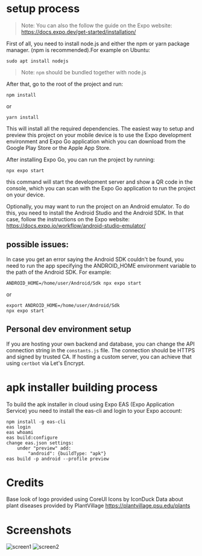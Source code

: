 # setup process

> Note: You can also the follow the guide on the Expo website: https://docs.expo.dev/get-started/installation/

First of all, you need to install node.js and either the npm or yarn package manager. (npm is recommended).For example on Ubuntu:
```
sudo apt install nodejs
```
> Note: `npm` should be bundled together with node.js

After that, go to the root of the project and run:
```
npm install
```
or
```
yarn install
```
This will install all the required dependencies.
The easiest way to setup and preview this project on your mobile device is to use the Expo development environment and Expo Go application which you can download from the Google Play Store or the Apple App Store. 

After installing Expo Go, you can run the project by running:
```
npx expo start
```
this command will start the development server and show a QR code in the console, which you can scan with the Expo Go application to run the project on your device.

Optionally, you may want to run the project on an Android emulator. To do this, you need to install the Android Studio and the Android SDK. In that case, follow the instructions on the Expo website: https://docs.expo.io/workflow/android-studio-emulator/

## possible issues:

In case you get an error saying the Android SDK couldn't be found, you need to run the app specifying the ANDROID_HOME environment variable to the path of the Android SDK. For example:
```
ANDROID_HOME=/home/user/Android/Sdk npx expo start
```
or
```
export ANDROID_HOME=/home/user/Android/Sdk
npx expo start
```

## Personal dev environment setup
If you are hosting your own backend and database, you can change the API connection string in the `constants.js` file.
The connection should be HTTPS and signed by trusted CA. If hosting a custom server, you can achieve that using `certbot` via Let's Encrypt. 


# apk installer building process

To build the apk installer in cloud using Expo EAS (Expo Application Service) you need to install the eas-cli and login to your Expo account:

```
npm install -g eas-cli
eas login
eas whoami
eas build:configure
change eas.json settings:
    under "preview" add:
        "android": {buildType: "apk"}
eas build -p android --profile preview
```

# Credits
Base look of logo provided using CoreUI Icons by IconDuck
Data about plant diseases provided by PlantVillage https://plantvillage.psu.edu/plants

# Screenshots
![screen1](https://imgur.com/Xy3LasT)
![screen2](https://imgur.com/a/PtMIxPq)

